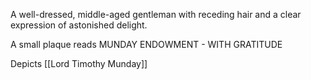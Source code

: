 A well-dressed, middle-aged gentleman with receding hair and a clear expression of astonished delight.

A small plaque reads MUNDAY ENDOWMENT - WITH GRATITUDE

Depicts [[Lord Timothy Munday]]